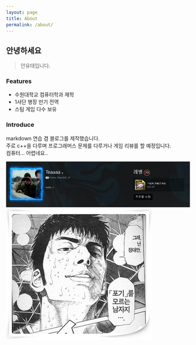 ```yaml
---
layout: page
title: About
permalink: /about/
---
```


## 안녕하세요
> 안유태입니다.

### Features
- 수원대학교 컴퓨터학과 재학
- 1사단 병장 만기 전역
- 스팀 게임 다수 보유

### Introduce
markdown 연습 겸 블로그를 제작했습니다.  
주로 c++을 다루며 프로그래머스 문제를 다루거나 게임 리뷰를 할 예정입니다.  
컴퓨터... 어렵네요..  

![](/public/img/steam.png)
![](/public/img/123.jpg)